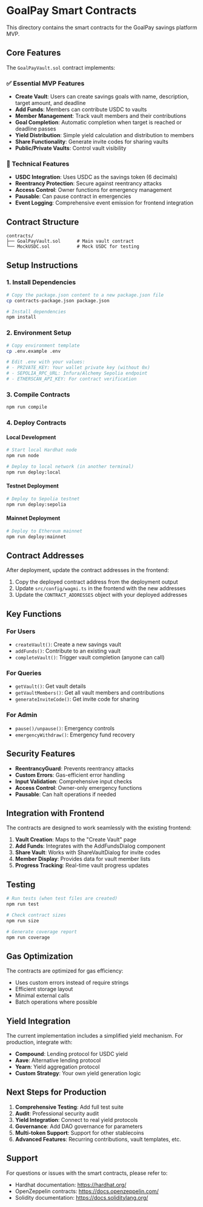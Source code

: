 # GoalPay Smart Contracts

This directory contains the smart contracts for the GoalPay savings platform MVP.

## Core Features

The `GoalPayVault.sol` contract implements:

### ✅ Essential MVP Features
- **Create Vault**: Users can create savings goals with name, description, target amount, and deadline
- **Add Funds**: Members can contribute USDC to vaults
- **Member Management**: Track vault members and their contributions
- **Goal Completion**: Automatic completion when target is reached or deadline passes
- **Yield Distribution**: Simple yield calculation and distribution to members
- **Share Functionality**: Generate invite codes for sharing vaults
- **Public/Private Vaults**: Control vault visibility

### 🔧 Technical Features
- **USDC Integration**: Uses USDC as the savings token (6 decimals)
- **Reentrancy Protection**: Secure against reentrancy attacks
- **Access Control**: Owner functions for emergency management
- **Pausable**: Can pause contract in emergencies
- **Event Logging**: Comprehensive event emission for frontend integration

## Contract Structure

```
contracts/
├── GoalPayVault.sol      # Main vault contract
└── MockUSDC.sol          # Mock USDC for testing
```

## Setup Instructions

### 1. Install Dependencies

```bash
# Copy the package.json content to a new package.json file
cp contracts-package.json package.json

# Install dependencies
npm install
```

### 2. Environment Setup

```bash
# Copy environment template
cp .env.example .env

# Edit .env with your values:
# - PRIVATE_KEY: Your wallet private key (without 0x)
# - SEPOLIA_RPC_URL: Infura/Alchemy Sepolia endpoint
# - ETHERSCAN_API_KEY: For contract verification
```

### 3. Compile Contracts

```bash
npm run compile
```

### 4. Deploy Contracts

#### Local Development
```bash
# Start local Hardhat node
npm run node

# Deploy to local network (in another terminal)
npm run deploy:local
```

#### Testnet Deployment
```bash
# Deploy to Sepolia testnet
npm run deploy:sepolia
```

#### Mainnet Deployment
```bash
# Deploy to Ethereum mainnet
npm run deploy:mainnet
```

## Contract Addresses

After deployment, update the contract addresses in the frontend:

1. Copy the deployed contract address from the deployment output
2. Update `src/config/wagmi.ts` in the frontend with the new addresses
3. Update the `CONTRACT_ADDRESSES` object with your deployed addresses

## Key Functions

### For Users
- `createVault()`: Create a new savings vault
- `addFunds()`: Contribute to an existing vault
- `completeVault()`: Trigger vault completion (anyone can call)

### For Queries
- `getVault()`: Get vault details
- `getVaultMembers()`: Get all vault members and contributions
- `generateInviteCode()`: Get invite code for sharing

### For Admin
- `pause()/unpause()`: Emergency controls
- `emergencyWithdraw()`: Emergency fund recovery

## Security Features

- **ReentrancyGuard**: Prevents reentrancy attacks
- **Custom Errors**: Gas-efficient error handling
- **Input Validation**: Comprehensive input checks
- **Access Control**: Owner-only emergency functions
- **Pausable**: Can halt operations if needed

## Integration with Frontend

The contracts are designed to work seamlessly with the existing frontend:

1. **Vault Creation**: Maps to the "Create Vault" page
2. **Add Funds**: Integrates with the AddFundsDialog component
3. **Share Vault**: Works with ShareVaultDialog for invite codes
4. **Member Display**: Provides data for vault member lists
5. **Progress Tracking**: Real-time vault progress updates

## Testing

```bash
# Run tests (when test files are created)
npm run test

# Check contract sizes
npm run size

# Generate coverage report
npm run coverage
```

## Gas Optimization

The contracts are optimized for gas efficiency:
- Uses custom errors instead of require strings
- Efficient storage layout
- Minimal external calls
- Batch operations where possible

## Yield Integration

The current implementation includes a simplified yield mechanism. For production, integrate with:
- **Compound**: Lending protocol for USDC yield
- **Aave**: Alternative lending protocol
- **Yearn**: Yield aggregation protocol
- **Custom Strategy**: Your own yield generation logic

## Next Steps for Production

1. **Comprehensive Testing**: Add full test suite
2. **Audit**: Professional security audit
3. **Yield Integration**: Connect to real yield protocols
4. **Governance**: Add DAO governance for parameters
5. **Multi-token Support**: Support for other stablecoins
6. **Advanced Features**: Recurring contributions, vault templates, etc.

## Support

For questions or issues with the smart contracts, please refer to:
- Hardhat documentation: https://hardhat.org/
- OpenZeppelin contracts: https://docs.openzeppelin.com/
- Solidity documentation: https://docs.soliditylang.org/
